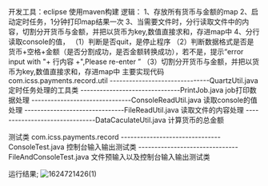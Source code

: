 开发工具：eclipse
使用maven构建
逻辑：
1、存放所有货币与金额的map
2、启动定时任务，1分钟打印map结果一次
3、当需要文件时，分行读取文件中的内容，切割分开货币与金额，并把以货币为key,数值直接求和，存进map中
4、分行读取console的值，
（1）判断是否quit，是停止程序
（2）判断数据格式是否是货币+空格+金额（是否分割成功，是否金额转换成功），若不是，提示“error input with "+ 行内容 +",Please re-enter ”
（3）切割分开货币与金额，并把以货币为key,数值直接求和，存进map中
主要实现代码
com.icss.payments.record.util
-------------------------------QuartzUtil.java 定时任务处理的工具类
-------------------------------PrintJob.java  job打印数据处理
-------------------------------ConsoleReadUtil.java 读取console的值处理
-------------------------------FileReadUtil.java 读取文件的内容处理
-------------------------------DataCaculateUtil.java 计算货币的总金额

测试类
com.icss.payments.record
-------------------------------ConsoleTest.java 控制台输入输出测试类
-------------------------------FileAndConsoleTest.java 文件预输入以及控制台输入输出测试类

运行结果;
![1624721426(1)](https://user-images.githubusercontent.com/67332434/123518004-a1278800-d6d6-11eb-91fd-653666de73d9.png)
